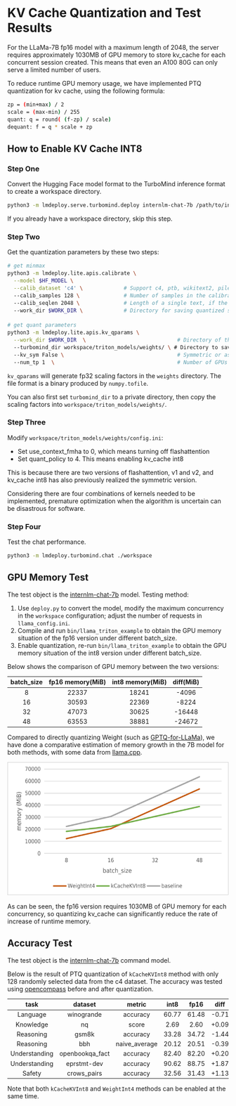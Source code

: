 # KV Cache Quantization and Test Results

For the LLaMa-7B fp16 model with a maximum length of 2048, the server requires approximately 1030MB of GPU memory to store kv_cache for each concurrent session created. This means that even an A100 80G can only serve a limited number of users.

To reduce runtime GPU memory usage, we have implemented PTQ quantization for kv cache, using the following formula:

```bash
zp = (min+max) / 2
scale = (max-min) / 255
quant: q = round( (f-zp) / scale)
dequant: f = q * scale + zp
```

## How to Enable KV Cache INT8

### **Step One**

Convert the Hugging Face model format to the TurboMind inference format to create a workspace directory.

```bash
python3 -m lmdeploy.serve.turbomind.deploy internlm-chat-7b /path/to/internlm-chat-7b
```

If you already have a workspace directory, skip this step.

### **Step Two**

Get the quantization parameters by these two steps:

```bash
# get minmax
python3 -m lmdeploy.lite.apis.calibrate \
  --model $HF_MODEL \
  --calib_dataset 'c4' \             # Support c4, ptb, wikitext2, pileval
  --calib_samples 128 \              # Number of samples in the calibration set, if the memory is not enough, it can be adjusted appropriately
  --calib_seqlen 2048 \              # Length of a single text, if the memory is not enough, you can adjust it appropriately
  --work_dir $WORK_DIR \             # Directory for saving quantized statistical parameters and quantized weights in Pytorch format

# get quant parameters
python3 -m lmdeploy.lite.apis.kv_qparams \
  --work_dir $WORK_DIR  \                             # Directory of the last output
  --turbomind_dir workspace/triton_models/weights/ \ # Directory to save the quantization parameters
  --kv_sym False \                                    # Symmetric or asymmetric quantization, default is False
  --num_tp 1  \                                       # Number of GPUs used for Tensor parallelization, keep it consistent with deploy.py
```

`kv_qparams` will generate fp32 scaling factors in the `weights` directory. The file format is a binary produced by `numpy.tofile`.

You can also first set `turbomind_dir` to a private directory, then copy the scaling factors into `workspace/triton_models/weights/`.

### **Step Three**

Modify `workspace/triton_models/weights/config.ini`:

- Set use_context_fmha to 0, which means turning off flashattention
- Set quant_policy to 4. This means enabling kv_cache int8

This is because there are two versions of flashattention, v1 and v2, and kv_cache int8 has also previously realized the symmetric version.

Considering there are four combinations of kernels needed to be implemented, premature optimization when the algorithm is uncertain can be disastrous for software.

### **Step Four**

Test the chat performance.

```bash
python3 -m lmdeploy.turbomind.chat ./workspace
```

## GPU Memory Test

The test object is the [internlm-chat-7b](https://huggingface.co/internlm/internlm-chat-7b) model.
Testing method:

1. Use `deploy.py` to convert the model, modify the maximum concurrency in the `workspace` configuration; adjust the number of requests in `llama_config.ini`.
2. Compile and run `bin/llama_triton_example` to obtain the GPU memory situation of the fp16 version under different batch_size.
3. Enable quantization, re-run `bin/llama_triton_example` to obtain the GPU memory situation of the int8 version under different batch_size.

Below shows the comparison of GPU memory between the two versions:

| batch_size | fp16 memory(MiB) | int8 memory(MiB) | diff(MiB) |
| :--------: | :--------------: | :--------------: | :-------: |
|     8      |      22337       |      18241       |   -4096   |
|     16     |      30593       |      22369       |   -8224   |
|     32     |      47073       |      30625       |  -16448   |
|     48     |      63553       |      38881       |  -24672   |

Compared to directly quantizing Weight (such as [GPTQ-for-LLaMa](https://github.com/qwopqwop200/GPTQ-for-LLaMa/)), we have done a comparative estimation of memory growth in the 7B model for both methods, with some data from [llama.cpp](https://github.com/ggerganov/llama.cpp).

![](../../resources/batch_memory.png)

As can be seen, the fp16 version requires 1030MB of GPU memory for each concurrency, so quantizing kv_cache can significantly reduce the rate of increase of runtime memory.

## Accuracy Test

The test object is the [internlm-chat-7b](https://huggingface.co/internlm/internlm-chat-7b) command model.

Below is the result of PTQ quantization of `kCacheKVInt8` method with only 128 randomly selected data from the c4 dataset. The accuracy was tested using [opencompass](https://github.com/InternLM/opencompass) before and after quantization.

|     task      |     dataset     |    metric     | int8  | fp16  | diff  |
| :-----------: | :-------------: | :-----------: | :---: | :---: | :---: |
|   Language    |   winogrande    |   accuracy    | 60.77 | 61.48 | -0.71 |
|   Knowledge   |       nq        |     score     | 2.69  | 2.60  | +0.09 |
|   Reasoning   |      gsm8k      |   accuracy    | 33.28 | 34.72 | -1.44 |
|   Reasoning   |       bbh       | naive_average | 20.12 | 20.51 | -0.39 |
| Understanding | openbookqa_fact |   accuracy    | 82.40 | 82.20 | +0.20 |
| Understanding |   eprstmt-dev   |   accuracy    | 90.62 | 88.75 | +1.87 |
|    Safety     |   crows_pairs   |   accuracy    | 32.56 | 31.43 | +1.13 |

Note that both `kCacheKVInt8` and `WeightInt4` methods can be enabled at the same time.
